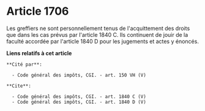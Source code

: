 # Article 1706

Les greffiers ne sont personnellement tenus de l'acquittement des droits que dans les cas prévus par l'article 1840 C. Ils
continuent de jouir de la faculté accordée par l'article 1840 D pour les jugements et actes y énoncés.

**Liens relatifs à cet article**

	**Cité par**:

	  - Code général des impôts, CGI. - art. 150 VH (V)

	**Cite**:

	  - Code général des impôts, CGI. - art. 1840 C (V)
	  - Code général des impôts, CGI. - art. 1840 D (V)
